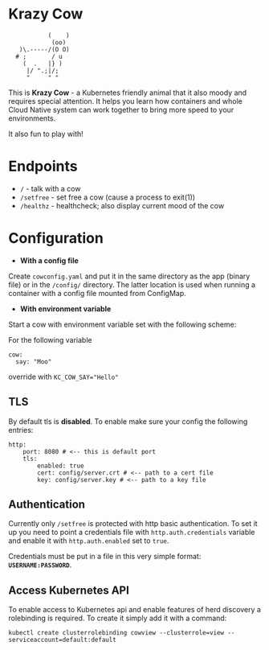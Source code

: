 # Krazy Cow

```
           (    )
            (oo)
   )\.-----/(O O)
  # ;       / u
    (  .   |} )
     |/ ".;|/;
     "     " "
```

This is **Krazy Cow** - a Kubernetes friendly animal that it also moody and requires special attention. It helps you learn how containers and whole Cloud Native system can work together to bring more speed to your environments. 

It also fun to play with!


# Endpoints

* `/` - talk with a cow
* `/setfree` - set free a cow (cause a process to exit(1))
* `/healthz` - healthcheck; also display current mood of the cow


# Configuration

* **With a config file**

Create `cowconfig.yaml` and put it in the same directory as the app (binary file) or in the `/config/` directory. The latter location is used when running a container with a config file mounted from ConfigMap.

* **With environment variable**

Start a cow with environment variable set with the following scheme: 

For the following variable

```
cow:
  say: "Moo"

```

override with `KC_COW_SAY="Hello"`

## TLS

By default tls is **disabled**. To enable make sure your config the following entries:

```
http:
    port: 8080 # <-- this is default port
    tls:
        enabled: true
        cert: config/server.crt # <-- path to a cert file
        key: config/server.key # <-- path to a key file
```

## Authentication

Currently only `/setfree` is protected with http basic authentication. To set it up you need to point a credentials file with `http.auth.credentials` variable and enable it with `http.auth.enabled` set to `true`.

Credentials must be put in a file in this very simple format: **`USERNAME:PASSWORD`**.

## Access Kubernetes API

To enable access to Kubernetes api and enable features of herd discovery a rolebinding is required. To create it simply add it with a command:

```
kubectl create clusterrolebinding cowview --clusterrole=view --serviceaccount=default:default
```